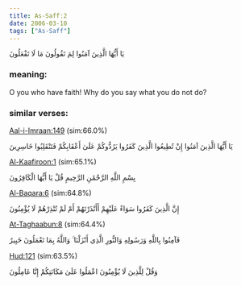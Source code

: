 ```yaml
---
title: As-Saff:2
date: 2006-03-10
tags: ["As-Saff"]
---
```

يَا أَيُّهَا الَّذِينَ آمَنُوا لِمَ تَقُولُونَ مَا لَا تَفْعَلُونَ
### meaning: 
O you who have faith! Why do you say what you do not do?
### similar verses: 

[Aal-i-Imraan:149](/3/149) (sim:66.0%)

يَا أَيُّهَا الَّذِينَ آمَنُوا إِنْ تُطِيعُوا الَّذِينَ كَفَرُوا يَرُدُّوكُمْ عَلَىٰ أَعْقَابِكُمْ فَتَنْقَلِبُوا خَاسِرِينَ

[Al-Kaafiroon:1](/109/1) (sim:65.1%)

بِسْمِ اللَّهِ الرَّحْمَٰنِ الرَّحِيمِ قُلْ يَا أَيُّهَا الْكَافِرُونَ

[Al-Baqara:6](/2/6) (sim:64.8%)

إِنَّ الَّذِينَ كَفَرُوا سَوَاءٌ عَلَيْهِمْ أَأَنْذَرْتَهُمْ أَمْ لَمْ تُنْذِرْهُمْ لَا يُؤْمِنُونَ

[At-Taghaabun:8](/64/8) (sim:64.4%)

فَآمِنُوا بِاللَّهِ وَرَسُولِهِ وَالنُّورِ الَّذِي أَنْزَلْنَا ۚ وَاللَّهُ بِمَا تَعْمَلُونَ خَبِيرٌ

[Hud:121](/11/121) (sim:63.5%)

وَقُلْ لِلَّذِينَ لَا يُؤْمِنُونَ اعْمَلُوا عَلَىٰ مَكَانَتِكُمْ إِنَّا عَامِلُونَ
